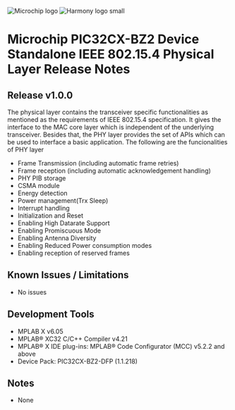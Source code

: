 ﻿![Microchip logo](https://raw.githubusercontent.com/wiki/Microchip-MPLAB-Harmony/Microchip-MPLAB-Harmony.github.io/images/microchip_logo.png)
![Harmony logo small](https://raw.githubusercontent.com/wiki/Microchip-MPLAB-Harmony/Microchip-MPLAB-Harmony.github.io/images/microchip_mplab_harmony_logo_small.png)

# Microchip PIC32CX-BZ2 Device Standalone IEEE 802.15.4 Physical Layer Release Notes

## Release v1.0.0

The physical layer contains the transceiver specific functionalities as mentioned as the requirements of IEEE 802.15.4 specification. It gives the interface to the MAC core layer which is independent of the underlying transceiver.
Besides that, the PHY layer provides the set of APIs which can be used to interface a basic application.
The following are the funcionalities of PHY layer

-	Frame Transmission  (including automatic frame retries)
-	Frame reception  (including automatic acknowledgement handling)
-	PHY PIB storage
-	CSMA module
-	Energy detection
-	Power management(Trx Sleep)
-	Interrupt handling
-	Initialization and Reset
-	Enabling High Datarate Support
-	Enabling Promiscuous Mode
-	Enabling Antenna Diversity
-	Enabling Reduced Power consumption modes
-	Enabling reception of reserved frames

## Known Issues / Limitations

-	No issues

## Development Tools
-	MPLAB X v6.05
-	MPLAB® XC32 C/C++ Compiler v4.21
-	MPLAB® X IDE plug-ins: MPLAB® Code Configurator (MCC) v5.2.2 and above
-	Device Pack: PIC32CX-BZ2-DFP (1.1.218)

## Notes
-	None


